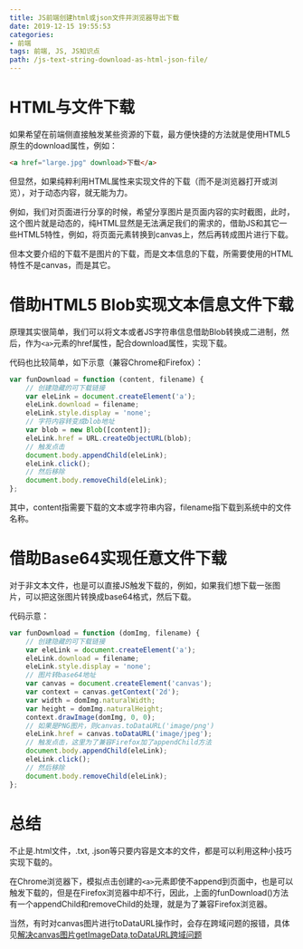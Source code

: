 ```yaml
---
title: JS前端创建html或json文件并浏览器导出下载
date: 2019-12-15 19:55:53
categories:
- 前端
tags: 前端, JS, JS知识点
path: /js-text-string-download-as-html-json-file/
---
```


# HTML与文件下载

如果希望在前端侧直接触发某些资源的下载，最方便快捷的方法就是使用HTML5原生的download属性，例如：

```html
<a href="large.jpg" download>下载</a>
```

但显然，如果纯粹利用HTML属性来实现文件的下载（而不是浏览器打开或浏览），对于动态内容，就无能为力。

例如，我们对页面进行分享的时候，希望分享图片是页面内容的实时截图，此时，这个图片就是动态的，纯HTML显然是无法满足我们的需求的，借助JS和其它一些HTML5特性，例如，将页面元素转换到canvas上，然后再转成图片进行下载。

但本文要介绍的下载不是图片的下载，而是文本信息的下载，所需要使用的HTML特性不是canvas，而是其它。

# 借助HTML5 Blob实现文本信息文件下载

原理其实很简单，我们可以将文本或者JS字符串信息借助Blob转换成二进制，然后，作为`<a>`元素的href属性，配合download属性，实现下载。

代码也比较简单，如下示意（兼容Chrome和Firefox）：

```js
var funDownload = function (content, filename) {
    // 创建隐藏的可下载链接
    var eleLink = document.createElement('a');
    eleLink.download = filename;
    eleLink.style.display = 'none';
    // 字符内容转变成blob地址
    var blob = new Blob([content]);
    eleLink.href = URL.createObjectURL(blob);
    // 触发点击
    document.body.appendChild(eleLink);
    eleLink.click();
    // 然后移除
    document.body.removeChild(eleLink);
};
```

其中，content指需要下载的文本或字符串内容，filename指下载到系统中的文件名称。

# 借助Base64实现任意文件下载

对于非文本文件，也是可以直接JS触发下载的，例如，如果我们想下载一张图片，可以把这张图片转换成base64格式，然后下载。

代码示意：

```js
var funDownload = function (domImg, filename) {
    // 创建隐藏的可下载链接
    var eleLink = document.createElement('a');
    eleLink.download = filename;
    eleLink.style.display = 'none';
    // 图片转base64地址
    var canvas = document.createElement('canvas');
    var context = canvas.getContext('2d');
    var width = domImg.naturalWidth;
    var height = domImg.naturalHeight;
    context.drawImage(domImg, 0, 0);
    // 如果是PNG图片，则canvas.toDataURL('image/png')
    eleLink.href = canvas.toDataURL('image/jpeg');
    // 触发点击，这里为了兼容Firefox加了appendChild方法
    document.body.appendChild(eleLink);
    eleLink.click();
    // 然后移除
    document.body.removeChild(eleLink);
};
```

# 总结

不止是.html文件，.txt, .json等只要内容是文本的文件，都是可以利用这种小技巧实现下载的。

在Chrome浏览器下，模拟点击创建的`<a>`元素即使不append到页面中，也是可以触发下载的，但是在Firefox浏览器中却不行，因此，上面的funDownload()方法有一个appendChild和removeChild的处理，就是为了兼容Firefox浏览器。

当然，有时对canvas图片进行toDataURL操作时，会存在跨域问题的报错，具体见[解决canvas图片getImageData,toDataURL跨域问题](/crossorigin-canvas-getimagedata-cors/)
